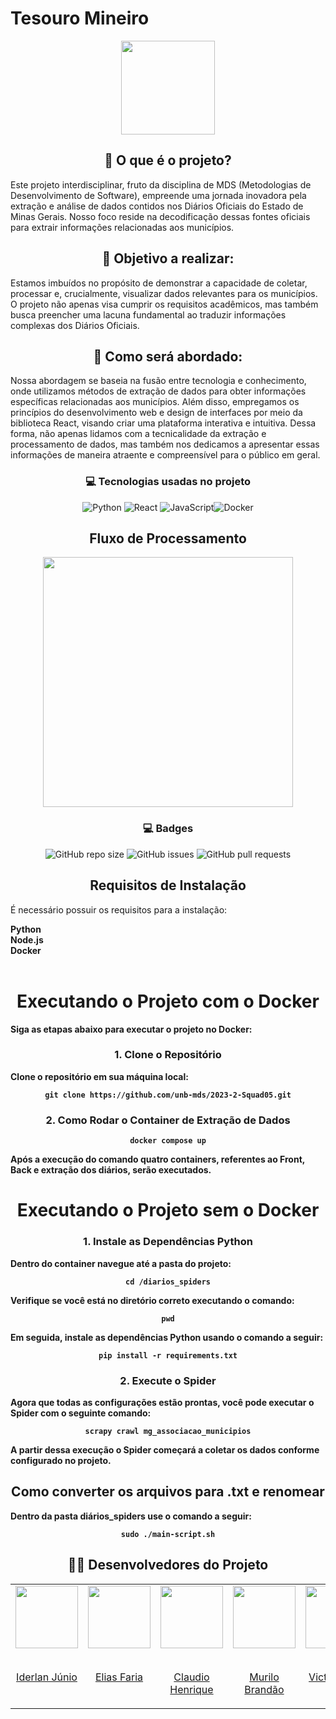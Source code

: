  
# Tesouro Mineiro

 <div align="center">
   <img src="https://github.com/unb-mds/2023-2-TesouroMineiro/assets/101422838/18e77c0e-2f6d-460c-8008-022674a15c44" width="150" height="150"
</div>
 
## 📖 O que é o projeto?

<p align="left">
Este projeto interdisciplinar, fruto da disciplina de MDS (Metodologias de Desenvolvimento de Software), empreende uma jornada inovadora pela extração e análise de dados contidos nos Diários Oficiais do Estado de Minas Gerais. Nosso foco reside na decodificação dessas fontes oficiais para extrair informações relacionadas aos municípios.
</p>

## 📖 Objetivo a realizar:

<p align="left">
Estamos imbuídos no propósito de demonstrar a capacidade de coletar, processar e, crucialmente, visualizar dados relevantes para os municípios. O projeto não apenas visa cumprir os requisitos acadêmicos, mas também busca preencher uma lacuna fundamental ao traduzir informações complexas dos Diários Oficiais.
</p>

## 📖 Como será abordado:

<p align="left">
Nossa abordagem se baseia na fusão entre tecnologia e conhecimento, onde utilizamos métodos de extração de dados para obter informações específicas relacionadas aos municípios. Além disso, empregamos os princípios do desenvolvimento web e design de interfaces por meio da biblioteca React, visando criar uma plataforma interativa e intuitiva. Dessa forma, não apenas lidamos com a tecnicalidade da extração e processamento de dados, mas também nos dedicamos a apresentar essas informações de maneira atraente e compreensível para o público em geral.
</p>

### 💻 Tecnologias usadas no projeto 
 ![Python](https://img.shields.io/badge/python-3670A0?style=for-the-badge&logo=python&logoColor=ffdd54) ![React](https://img.shields.io/badge/React-20232A?style=for-the-badge&logo=react&logoColor=61DAFB) ![JavaScript](https://img.shields.io/badge/javascript-%23323330.svg?style=for-the-badge&logo=javascript&logoColor=%23F7DF1E)![Docker](https://img.shields.io/badge/docker-%230db7ed.svg?style=for-the-badge&logo=docker&logoColor=white)

## Fluxo de Processamento

<img src="https://github.com/unb-mds/2023-2-TesouroMineiro/assets/101422838/0d5eb9ca-868a-4d6c-aacb-2b4c4b1a3dfd" width="400" height="400"/>

### 💻 Badges
![GitHub repo size](https://img.shields.io/github/repo-size/unb-mds/2023-2-Squad05-TesouroMineiro?style=for-the-badge)
![GitHub issues](https://img.shields.io/github/issues/unb-mds/2023-2-Squad05-TesouroMineiro?style=for-the-badge)
![GitHub pull requests](https://img.shields.io/github/issues-pr/unb-mds/2023-2-Squad05-TesouroMineiro?style=for-the-badge)

## Requisitos de Instalação

<p align="left">
É necessário possuir os requisitos para a instalação:
</p>

<p align="left">
<strong>
Python<br>
Node.js<br>
Docker<br>
<strong/><br>
 </p>

# Executando o Projeto com o Docker
<p align="left">
Siga as etapas abaixo para executar o projeto no Docker:
</p>

### 1. Clone o Repositório
<p align="left">
Clone o repositório em sua máquina local:
</p>

```
git clone https://github.com/unb-mds/2023-2-Squad05.git
```
### 2. Como Rodar o Container de Extração de Dados

```
docker compose up
```
<p align="left">
Após a execução do comando quatro containers, referentes ao Front, Back e extração dos diários, serão executados.
</p>

# Executando o Projeto sem o Docker

### 1. Instale as Dependências Python
<p align="left">
Dentro do container navegue até a pasta do projeto:
</p>

```
cd /diarios_spiders
```
<p align="left">
Verifique se você está no diretório correto executando o comando:
</p>

```
pwd
```
<p align="left">
Em seguida, instale as dependências Python usando o comando a seguir:
</p>

```
pip install -r requirements.txt
```
### 2. Execute o Spider
<p align="left">
Agora que todas as configurações estão prontas, você pode executar o Spider com o seguinte comando:
</p>

```
scrapy crawl mg_associacao_municipios
```
<p align="left">
A partir dessa execução o Spider começará a coletar os dados conforme configurado no projeto.
</p>

## Como converter os arquivos para .txt e renomear
<p align="left">
Dentro da pasta diários_spiders use o comando a seguir:
</p>

```
sudo ./main-script.sh
```


## 👨‍💻 Desenvolvedores do Projeto

 <table>
  <tr>
    <td valign="top">
      <a href="https://github.com/IderlanJ" >
        <img align="center" height="100" src="https://avatars.githubusercontent.com/u/101422838?v=4" />
        <br></br>
        <p align="center">Iderlan Júnio</p>
      </a>
    </td>

  <td valign="top">
    <a href="https://github.com/EliasOliver21" >
      <img align="center" height="100" src="https://avatars.githubusercontent.com/u/101871853?v=4" />
      <br></br>
      <p align="center">Elias Faria</p>
    </a>
  </td>

  <td valign="top">
    <a href="https://github.com/claudiohsc" >
      <img align="center" height="100" src="https://avatars.githubusercontent.com/u/79493200?v=4" />
      <br></br>
      <p align="center">Claudio Henrique</p>
    </a>
  </td>

  <td valign="top">
    <a href="https://github.com/MuriloBDSR" >
      <img align="center" height="100" src="https://avatars.githubusercontent.com/u/119528344?v=4" />
      <br></br>
      <p align="center">Murilo Brandão</p>
    </a>
  </td>

  <td valign="top">
    <a href="https://github.com/VictorGCOSTA" >
      <img align="center" height="100" src="https://avatars.githubusercontent.com/u/100495785?v=4" />
      <br></br>
      <p align="center">Victor Hugo</p>
    </a>
  </td>
  
  <td valign="top">
    <a href="https://github.com/Pedrin0030" >
      <img align="center" height="100" src="https://avatars.githubusercontent.com/u/129682770?v=4" />
      <br></br>
      <p align="center">Pedro Paulo</p>
    </a>
  </td>
    
    
  </tr>
</table>
